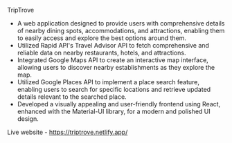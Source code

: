 TripTrove

- A web application designed to provide users with comprehensive details of nearby dining spots, accommodations, and attractions, enabling them to easily access and 
 explore the best options around them.
- Utilized Rapid API's Travel Advisor API to fetch comprehensive and reliable data on nearby restaurants, hotels, and attractions.
- Integrated Google Maps API to create an interactive map interface, allowing users to discover nearby establishments as they explore the map.
- Utilized Google Places API to implement a place search feature, enabling users to search for specific 
 locations and retrieve updated details relevant to the searched place.
- Developed a visually appealing and user-friendly frontend using React, enhanced with the Material-UI library, for a modern and polished UI design.

Live website - https://triptrove.netlify.app/
